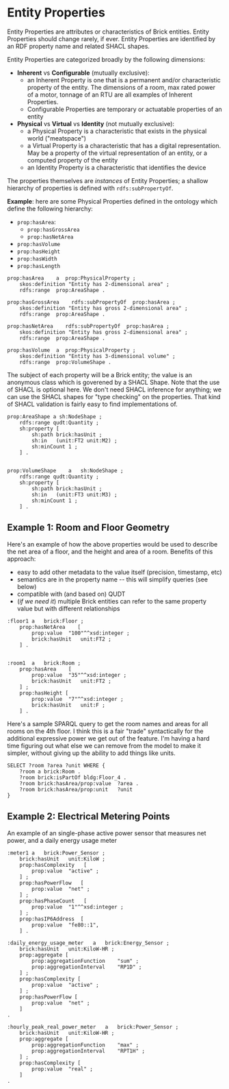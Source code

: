 # Entity Properties

Entity Properties are attributes or characteristics of Brick entities. Entity Properties should change rarely, if ever. Entity Properties are identified by an RDF property name and related SHACL shapes.

Entity Properties are categorized broadly by the following dimensions:
- **Inherent** vs **Configurable** (mutually exclusive):
    - an Inherent Property is one that is a permanent and/or characteristic property of the entity. The dimensions of a room, max rated power of a motor, tonnage of an RTU are all examples of Inherent Properties.
    - Configurable Properties are temporary or actuatable properties of an entity
- **Physical** vs **Virtual** vs **Identity** (not mutually exclusive):
    - a Physical Property is a characteristic that exists in the physical world ("meatspace")
    - a Virtual Property is a characteristic that has a digital representation. May be a property of the virtual representation of an entity, or a computed property of the entity
    - an Identity Property is a characteristic that identifies the device

The properties themselves are *instances* of Entity Properties; a shallow hierarchy of properties is defined with `rdfs:subPropertyOf`.

**Example**: here are some Physical Properties defined in the ontology which define the following hierarchy:
- `prop:hasArea`:
    - `prop:hasGrossArea`
    - `prop:hasNetArea`
- `prop:hasVolume`
- `prop:hasHeight`
- `prop:hasWidth`
- `prop:hasLength`

```ttl
prop:hasArea    a  prop:PhysicalProperty ;
    skos:definition "Entity has 2-dimensional area" ;
    rdfs:range  prop:AreaShape .

prop:hasGrossArea    rdfs:subPropertyOf  prop:hasArea ;
    skos:definition "Entity has gross 2-dimensional area" ;
    rdfs:range  prop:AreaShape .

prop:hasNetArea    rdfs:subPropertyOf  prop:hasArea ;
    skos:definition "Entity has gross 2-dimensional area" ;
    rdfs:range  prop:AreaShape .

prop:hasVolume  a  prop:PhysicalProperty ;
    skos:definition "Entity has 3-dimensional volume" ;
    rdfs:range  prop:VolumeShape .
```

The subject of each property will be a Brick entity; the value is an anonymous class which is goverened by a SHACL Shape. Note that the use of SHACL is optional here. We don't need SHACL inference for anything; we can use the SHACL shapes for "type checking" on the properties. That kind of SHACL validation is fairly easy to find implementations of.

```ttl
prop:AreaShape a sh:NodeShape ;
    rdfs:range qudt:Quantity ;
    sh:property [
        sh:path brick:hasUnit ;
        sh:in   (unit:FT2 unit:M2) ;
        sh:minCount 1 ;
    ] .


prop:VolumeShape    a   sh:NodeShape ;
    rdfs:range qudt:Quantity ;
    sh:property [
        sh:path brick:hasUnit ;
        sh:in   (unit:FT3 unit:M3) ;
        sh:minCount 1 ;
    ] .
```



## Example 1: Room and Floor Geometry

Here's an example of how the above properties would be used to describe the net area of a floor, and the height and area of a room. Benefits of this approach:
- easy to add other metadata to the value itself (precision, timestamp, etc)
- semantics are in the property name -- this will simplify queries (see below)
- compatible with (and based on) QUDT
- (*if we need it*) multiple Brick entities can refer to the same property value but with different relationships

```ttl
:floor1 a   brick:Floor ;
    prop:hasNetArea    [
        prop:value  "100"^^xsd:integer ;
        brick:hasUnit   unit:FT2 ;
    ] .


:room1  a   brick:Room ;
    prop:hasArea    [
        prop:value  "35"^^xsd:integer ;
        brick:hasUnit   unit:FT2 ;
    ] ;
    prop:hasHeight [
        prop:value  "7"^^xsd:integer ;
        brick:hasUnit   unit:F ;
    ] .

```

Here's a sample SPARQL query to get the room names and areas for all rooms on the 4th floor. I think this is a fair "trade" syntactically for the additional expressive power we get out of the feature. I'm having a hard time figuring out what else we can remove from the model to make it simpler, without giving up the ability to add things like units.

```sparql
SELECT ?room ?area ?unit WHERE {
    ?room a brick:Room .
    ?room brick:isPartOf bldg:Floor_4 .
    ?room brick:hasArea/prop:value  ?area .
    ?room brick:hasArea/prop:unit   ?unit
}
```

## Example 2: Electrical Metering Points

An example of an single-phase active power sensor that measures net power, and a daily energy usage meter

```ttl
:meter1 a   brick:Power_Sensor ;
    brick:hasUnit   unit:KiloW ;
    prop:hasComplexity   [
        prop:value  "active" ;
    ] ;
    prop:hasPowerFlow   [
        prop:value  "net" ;
    ] ;
    prop:hasPhaseCount   [
        prop:value  "1"^^xsd:integer ;
    ] ;
    prop:hasIP6Address  [
        prop:value  "fe80::1",
    ] .

:daily_energy_usage_meter   a   brick:Energy_Sensor ;
    brick:hasUnit   unit:KiloW-HR ;
    prop:aggregate [
        prop:aggregationFunction    "sum" ;
        prop:aggregationInterval    "RP1D" ;
    ] ;
    prop:hasComplexity [
        prop:value  "active" ;
    ] ;
    prop:hasPowerFlow [
        prop:value  "net" ;
    ]
.

:hourly_peak_real_power_meter   a   brick:Power_Sensor ;
    brick:hasUnit   unit:KiloW-HR ;
    prop:aggregate [
        prop:aggregationFunction    "max" ;
        prop:aggregationInterval    "RPT1H" ;
    ] ;
    prop:hasComplexity [
        prop:value  "real" ;
    ]
.
```
